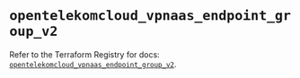 # `opentelekomcloud_vpnaas_endpoint_group_v2`

Refer to the Terraform Registry for docs: [`opentelekomcloud_vpnaas_endpoint_group_v2`](https://registry.terraform.io/providers/opentelekomcloud/opentelekomcloud/1.36.5/docs/resources/vpnaas_endpoint_group_v2).

